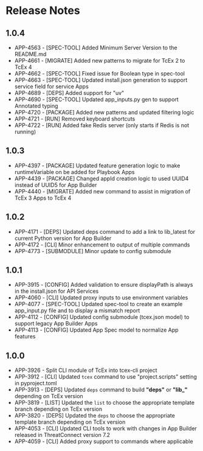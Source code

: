 # Release Notes

## 1.0.4

-   APP-4563 - [SPEC-TOOL] Added Minimum Server Version to the README.md
-   APP-4661 - [MIGRATE] Added new patterns to migrate for TcEx 2 to TcEx 4
-   APP-4662 - [SPEC-TOOL] Fixed issue for Boolean type in spec-tool
-   APP-4663 - [SPEC-TOOL] Updated install.json generation to support service field for service Apps
-   APP-4689 - [DEPS] Added support for "uv"
-   APP-4690 - [SPEC-TOOL] Updated app_inputs.py gen to support Annotated typing
-   APP-4720 - [PACKAGE] Added new patterns and updated filtering logic
-   APP-4721 - [RUN] Removed keyboard shortcuts
-   APP-4722 - [RUN] Added fake Redis server (only starts if Redis is not running)

## 1.0.3

-   APP-4397 - [PACKAGE] Updated feature generation logic to make runtimeVariable on be added for Playbook Apps
-   APP-4439 - [PACKAGE] Changed appId creation logic to used UUID4 instead of UUID5 for App Builder
-   APP-4440 - [MIGRATE] Added new command to assist in migration of TcEx 3 Apps to TcEx 4

## 1.0.2

-   APP-4171 - [DEPS] Updated deps command to add a link to lib_latest for current Python version for App Builder
-   APP-4172 - [CLI] Minor enhancement to output of multiple commands
-   APP-4773 - [SUBMODULE] Minor update to config submodule

## 1.0.1

-   APP-3915 - [CONFIG] Added validation to ensure displayPath is always in the install.json for API Services
-   APP-4060 - [CLI] Updated proxy inputs to use environment variables
-   APP-4077 - [SPEC-TOOL] Updated spec-tool to create an example app_input.py file and to display a mismatch report
-   APP-4112 - [CONFIG] Updated config submodule (tcex.json model) to support legacy App Builder Apps
-   APP-4113 - [CONFIG] Updated App Spec model to normalize App features


## 1.0.0

-   APP-3926 - Split CLI module of TcEx into tcex-cli project
-   APP-3912 - [CLI] Updated `tcex` command to use "project.scripts" setting in pyproject.toml
-   APP-3913 - [DEPS] Updated `deps` command to build **"deps"** or **"lib_"** depending on TcEx version
-   APP-3819 - [LIST] Updated the `list` to choose the appropriate template branch depending on TcEx version
-   APP-3820 - [DEPS] Updated the `deps` to choose the appropriate template branch depending on TcEx version
-   APP-4053 - [CLI] Updated CLI tools to work with changes in App Builder released in ThreatConnect version 7.2
-   APP-4059 - [CLI] Added proxy support to commands where applicable

